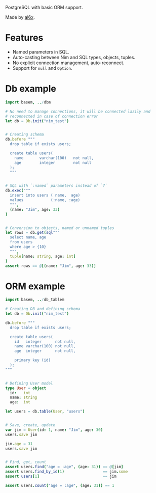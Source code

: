 PostgreSQL with basic ORM support.

Made by [al6x](http://al6x.com).

# Features

- Named parameters in SQL.
- Auto-casting between Nim and SQL types, objects, tuples.
- No explicit connection management, auto-reconnect.
- Support for `null` and `Option`.

# Db example

```Nim
import basem, ../dbm

# No need to manage connections, it will be connected lazily and
# reconnected in case of connection error
let db = Db.init("nim_test")


# Creating schema
db.before """
  drop table if exists users;

  create table users(
    name       varchar(100)   not null,
    age        integer        not null
  );
  """


# SQL with `:named` parameters instead of `?`
db.exec("""
  insert into users ( name,  age)
  values            (:name, :age)
  """,
  (name: "Jim", age: 33)
)


# Conversion to objects, named or unnamed tuples
let rows = db.get(sql"""
  select name, age
  from users
  where age > {10}
  """,
  tuple[name: string, age: int]
)
assert rows == @[(name: "Jim", age: 33)]
```

# ORM example

```Nim
import basem, ../db_tablem

# Creating DB and defining schema
let db = Db.init("nim_test")

db.before """
  drop table if exists users;

  create table users(
    id   integer      not null,
    name varchar(100) not null,
    age  integer      not null,

    primary key (id)
  );
"""


# Defining User model
type User = object
  id:   int
  name: string
  age:  int

let users = db.table(User, "users")


# Save, create, update
var jim = User(id: 1, name: "Jim", age: 30)
users.save jim

jim.age = 31
users.save jim


# Find, get, count
assert users.find("age = :age", (age: 31)) == @[jim]
assert users.find_by_id(1)                 == jim.some
assert users[1]                            == jim

assert users.count("age = :age", (age: 31)) == 1
```